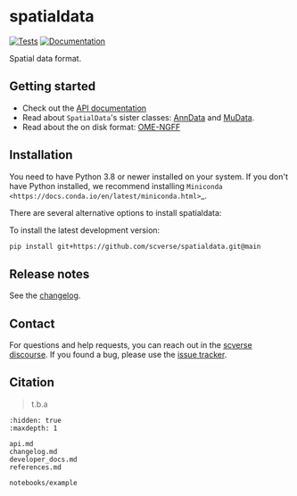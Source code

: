 # spatialdata

[![Tests][badge-tests]][link-tests]
[![Documentation][badge-docs]][link-docs]

[badge-tests]: https://img.shields.io/github/workflow/status/scverse/spatialdata/Test/main
[link-tests]: https://github.com/scverse/spatialdata.git/actions/workflows/test.yml
[badge-docs]: https://img.shields.io/readthedocs/spatialdata

Spatial data format.

## Getting started

-   Check out the [API documentation](api.md)
-   Read about `SpatialData`'s sister classes: [AnnData](https://anndata.readthedocs.io) and [MuData](https://mudata.readthedocs.io).
-   Read about the on disk format: [OME-NGFF](https://github.com/ome/ngff)

## Installation

You need to have Python 3.8 or newer installed on your system. If you don't have
Python installed, we recommend installing `Miniconda <https://docs.conda.io/en/latest/miniconda.html>`\_.

There are several alternative options to install spatialdata:

<!--
1) Install the latest release of `spatialdata` from `PyPI <https://pypi.org/project/spatialdata/>`_:

```bash
pip install spatialdata
```
-->

To install the latest development version:

```bash
pip install git+https://github.com/scverse/spatialdata.git@main
```

## Release notes

See the [changelog](changelog.md).

## Contact

For questions and help requests, you can reach out in the [scverse discourse][scverse-discourse].
If you found a bug, please use the [issue tracker][issue-tracker].

## Citation

> t.b.a

[scverse-discourse]: https://discourse.scverse.org/
[issue-tracker]: https://github.com/scverse/spatialdata/issues
[link-docs]: https://spatialdata.readthedocs.io/latest/
[changelog]: https://spatialdata.readthedocs.io/latest/changelog.html

```{toctree}
:hidden: true
:maxdepth: 1

api.md
changelog.md
developer_docs.md
references.md

notebooks/example
```
